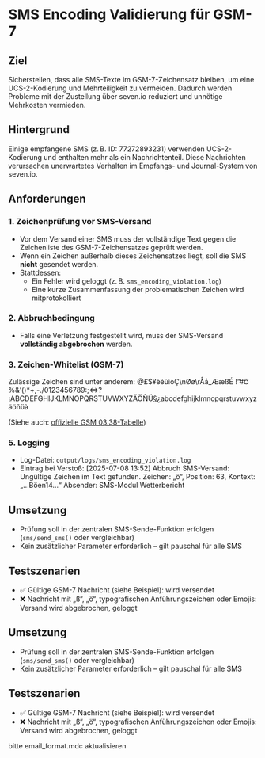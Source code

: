# SMS Encoding Validierung für GSM-7

## Ziel
Sicherstellen, dass alle SMS-Texte im GSM-7-Zeichensatz bleiben, um eine UCS-2-Kodierung und Mehrteiligkeit zu vermeiden. Dadurch werden Probleme mit der Zustellung über seven.io reduziert und unnötige Mehrkosten vermieden.

## Hintergrund
Einige empfangene SMS (z. B. ID: 77272893231) verwenden UCS-2-Kodierung und enthalten mehr als ein Nachrichtenteil. Diese Nachrichten verursachen unerwartetes Verhalten im Empfangs- und Journal-System von seven.io.

## Anforderungen

### 1. Zeichenprüfung vor SMS-Versand
- Vor dem Versand einer SMS muss der vollständige Text gegen die Zeichenliste des GSM-7-Zeichensatzes geprüft werden.
- Wenn ein Zeichen außerhalb dieses Zeichensatzes liegt, soll die SMS **nicht** gesendet werden.
- Stattdessen:
  - Ein Fehler wird geloggt (z. B. `sms_encoding_violation.log`)
  - Eine kurze Zusammenfassung der problematischen Zeichen wird mitprotokolliert

### 2. Abbruchbedingung
- Falls eine Verletzung festgestellt wird, muss der SMS-Versand **vollständig abgebrochen** werden.

### 3. Zeichen-Whitelist (GSM-7)
Zulässige Zeichen sind unter anderem:
@£$¥èéùìòÇ\nØø\rÅå_ÆæßÉ !”#¤%&’()*+,-./0123456789:;<=>?¡ABCDEFGHIJKLMNOPQRSTUVWXYZÄÖÑÜ§¿abcdefghijklmnopqrstuvwxyzäöñüà

(Siehe auch: [offizielle GSM 03.38-Tabelle](https://en.wikipedia.org/wiki/GSM_03.38))

### 5. Logging
- Log-Datei: `output/logs/sms_encoding_violation.log`
- Eintrag bei Verstoß:
[2025-07-08 13:52] Abbruch SMS-Versand: Ungültige Zeichen im Text gefunden.
Zeichen: „ö“, Position: 63, Kontext: „…Böen14…“
Absender: SMS-Modul Wetterbericht
## Umsetzung
- Prüfung soll in der zentralen SMS-Sende-Funktion erfolgen (`sms/send_sms()` oder vergleichbar)
- Kein zusätzlicher Parameter erforderlich – gilt pauschal für alle SMS

## Testszenarien
- ✅ Gültige GSM-7 Nachricht (siehe Beispiel): wird versendet
- ❌ Nachricht mit „ß“, „ö“, typografischen Anführungszeichen oder Emojis: Versand wird abgebrochen, geloggt

## Umsetzung
- Prüfung soll in der zentralen SMS-Sende-Funktion erfolgen (`sms/send_sms()` oder vergleichbar)
- Kein zusätzlicher Parameter erforderlich – gilt pauschal für alle SMS

## Testszenarien
- ✅ Gültige GSM-7 Nachricht (siehe Beispiel): wird versendet
- ❌ Nachricht mit „ß“, „ö“, typografischen Anführungszeichen oder Emojis: Versand wird abgebrochen, geloggt

bitte email_format.mdc aktualisieren